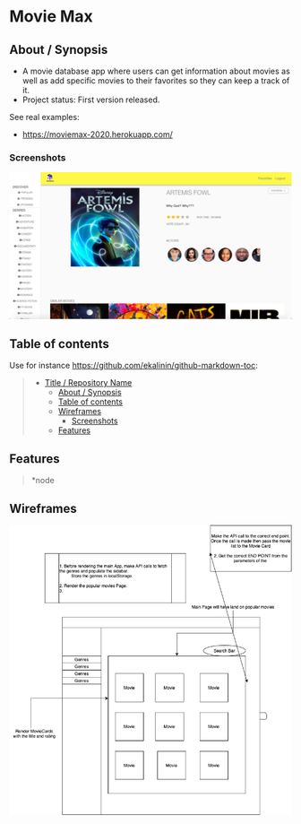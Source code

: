 # Movie Max

## About / Synopsis

* A movie database app where users can get information about movies as well as add specific movies to their favorites so they can keep a track of it. 
* Project status: First version released.

See real examples:

* <https://moviemax-2020.herokuapp.com/>


### Screenshots
<img src="https://github.com/Adilkhan510/MovieMax/blob/master/movieMax.png">

## Table of contents

Use for instance <https://github.com/ekalinin/github-markdown-toc>:

> * [Title / Repository Name](#title--repository-name)
>   * [About / Synopsis](#about--synopsis)
>   * [Table of contents](#table-of-contents)
>   * [Wireframes](#Wireframes)
>     * [Screenshots](#screenshots)
>   * [Features](#Features)

## Features
> *node 

## Wireframes
<img src="https://github.com/Adilkhan510/MovieMax/blob/master/MovieMax%20design-Page-1.png">